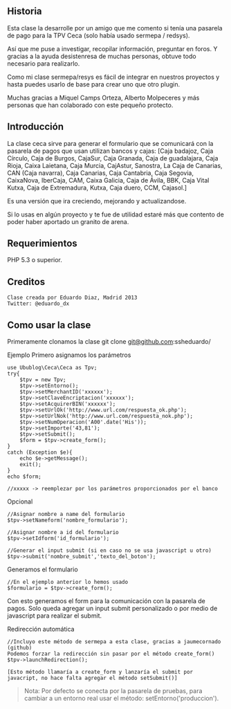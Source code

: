 Historia
--------
Esta clase la desarrolle por un amigo que me comento si tenía una pasarela de pago para la TPV Ceca (solo había usado sermepa / redsys).

Así que me puse a investigar, recopilar información, preguntar en foros. Y gracias a la ayuda desistenresa de muchas personas, obtuve todo necesario para realizarlo.

Como mi clase sermepa/resys es fácil de integrar en nuestros proyectos y hasta puedes usarlo de base para crear uno que otro plugin.

Muchas gracias a Miquel Camps Orteza, Alberto Molpeceres y más personas que han colaborado con este pequeño protecto.


Introducción
------------
La clase ceca sirve para generar el formulario que se comunicará con la pasarela de pagos que usan utilizan bancos y cajas: [Caja badajoz, Caja Círculo, Caja de Burgos, CajaSur, Caja Granada, Caja de guadalajara, Caja Rioja, Caixa Laietana, Caja Murcia, CajAstur, Sanostra, La Caja de Canarias, CAN (Caja navarra), Caja Canarias, Caja Cantabria, Caja Segovia, CaixaNova, IberCaja, CAM, Caixa Galicia, Caja de Ávila, BBK, Caja Vital Kutxa, Caja de Extremadura, Kutxa, Caja duero, CCM, Cajasol.]

Es una versión que ira creciendo, mejorando y actualizandose.

Si lo usas en algún proyecto y te fue de utilidad estaré más que contento de poder haber aportado un granito de arena.

Requerimientos
--------------
PHP 5.3 o superior.

Creditos
--------
	Clase creada por Eduardo Diaz, Madrid 2013
	Twitter: @eduardo_dx


Como usar la clase
------------------
Primeramente clonamos la clase
git clone git@github.com:ssheduardo/

Ejemplo
Primero asignamos los parámetros

	use Ubublog\Ceca\Ceca as Tpv;
	try{
		$tpv = new Tpv;
		$tpv->setEntorno();
		$tpv->setMerchantID('xxxxxx');
		$tpv->setClaveEncriptacion('xxxxxx');
		$tpv->setAcquirerBIN('xxxxxx');
		$tpv->setUrlOk('http://www.url.com/respuesta_ok.php');
		$tpv->setUrlNok('http://www.url.com/respuesta_nok.php');
		$tpv->setNumOperacion('A00'.date('His'));
		$tpv->setImporte('43,81');
		$tpv->setSubmit();
		$form = $tpv->create_form();
	}
	catch (Exception $e){
		echo $e->getMessage();
		exit();
	}
	echo $form;

	//xxxxx -> reemplezar por los parámetros proporcionados por el banco

Opcional

	//Asignar nombre a name del formulario
	$tpv->setNameform('nombre_formulario');	

	//Asignar nombre a id del formulario
	$tpv->setIdform('id_formulario');	

	//Generar el input submit (si en caso no se usa javascript u otro)
	$tpv->submit('nombre_submit','texto_del_boton');


Generamos el formulario

	//En el ejemplo anterior lo hemos usado
	$formulario = $tpv->create_form();

Con esto generamos el form para la comunicación con la pasarela de pagos.
Solo queda agregar un input submit personalizado o por medio de javascript para realizar el submit.

Redirección automática

	//Incluyo este método de sermepa a esta clase, gracias a jaumecornado (github)
	Podemos forzar la redirección sin pasar por el método create_form()
	$tpv->launchRedirection(); 
	
	[Esto método llamaría a create_form y lanzaría el submit por javacript, no hace falta agregar el método setSubmit()]

>Nota:
	Por defecto se conecta por la pasarela de pruebas, para cambiar a un entorno real usar el método: setEntorno('produccion').


	
